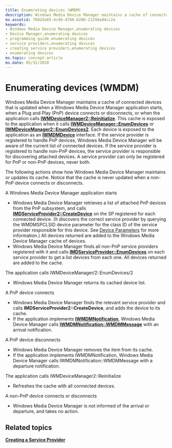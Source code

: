 ```yaml
---
title: Enumerating devices (WMDM)
description: Windows Media Device Manager maintains a cache of connected devices. Learn how Windows Media Device Manager maintains or updates its cache.
ms.assetid: 7602da65-4c98-4766-b206-2129dad4cc2a
keywords:
- Windows Media Device Manager,enumerating devices
- Device Manager,enumerating devices
- programming guide,enumerating devices
- service providers,enumerating devices
- creating service providers,enumerating devices
- enumerating devices
ms.topic: concept-article
ms.date: 05/31/2018
---
```


# Enumerating devices (WMDM)

Windows Media Device Manager maintains a cache of connected devices that is updated when a Windows Media Device Manager application starts, when a Plug and Play (PnP) device connects or disconnects, or when the application calls [**IWMDeviceManager2::Reinitialize**](/windows/desktop/api/mswmdm/nf-mswmdm-iwmdevicemanager2-reinitialize). This cache is exposed to the application when it calls [**IWMDeviceManager::EnumDevices**](/windows/desktop/api/mswmdm/nf-mswmdm-iwmdevicemanager-enumdevices) or [**IWMDeviceManager2::EnumDevices2**](/windows/desktop/api/mswmdm/nf-mswmdm-iwmdevicemanager2-enumdevices2). Each device is exposed to the application as an [**IWMDMDevice**](/windows/desktop/api/mswmdm/nn-mswmdm-iwmdmdevice) interface. If the service provider is registered to handle PnP devices, Windows Media Device Manager will be aware of the current list of connected devices. If the service provider is registered to handle non-PnP devices, the service provider is responsible for discovering attached devices. A service provider can only be registered for PnP or non-PnP devices, never both.

The following actions show how Windows Media Device Manager maintains or updates its cache. Notice that the cache is never updated when a non-PnP device connects or disconnects.

A Windows Media Device Manager application starts

-   Windows Media Device Manager retrieves a list of attached PnP devices from the PnP subsystem, and calls [**IMDServiceProvider2::CreateDevice**](/windows/desktop/api/mswmdm/nf-mswmdm-imdserviceprovider2-createdevice) on the SP registered for each connected device. (It discovers the correct service provider by querying the WMDMSPCLSID device parameter for the class ID of the service provider responsible for this device. See [Device Parameters](device-parameters.md) for more information.) All devices returned are added to the Windows Media Device Manager cache of devices.
-   Windows Media Device Manager finds all non-PnP service providers registered with it and calls [**IMDServiceProvider::EnumDevices**](/windows/desktop/api/mswmdm/nf-mswmdm-imdserviceprovider-enumdevices) on each service provider to get a list devices from each one. All devices returned are added to the cache.

The application calls IWMDeviceManager/2::EnumDevices/2

-   Windows Media Device Manager returns its cached device list.

A PnP device connects

-   Windows Media Device Manager finds the relevant service provider and calls **IMDServiceProvider2::CreateDevice**, and adds the device to its cache.
-   If the application implements [**IWMDMNotification**](/windows/desktop/api/mswmdm/nn-mswmdm-iwmdmnotification), Windows Media Device Manager calls [**IWMDMNotification::WMDMMessage**](/windows/desktop/api/mswmdm/nf-mswmdm-iwmdmnotification-wmdmmessage) with an arrival notification.

A PnP device disconnects

-   Windows Media Device Manager removes the item from its cache.
-   If the application implements IWMDMNotification, Windows Media Device Manager calls IWMDMNotification::WMDMMessage with a departure notification.

The application calls IWMDeviceManager2::Reinitialize

-   Refreshes the cache with all connected devices.

A non-PnP device connects or disconnects

-   Windows Media Device Manager is not informed of the arrival or departure, and takes no action.

## Related topics

<dl> <dt>

[**Creating a Service Provider**](creating-a-service-provider.md)
</dt> </dl>

 

 




